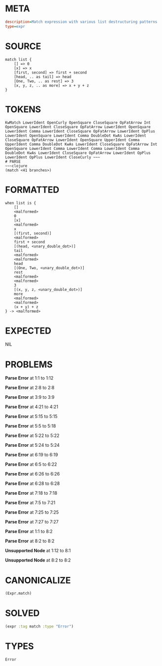 # META
~~~ini
description=Match expression with various list destructuring patterns
type=expr
~~~
# SOURCE
~~~roc
match list {
    [] => 0
    [x] => x
    [first, second] => first + second
    [head, .. as tail] => head
    [One, Two, .. as rest] => 3
    [x, y, z, .. as more] => x + y + z
}
~~~
# TOKENS
~~~text
KwMatch LowerIdent OpenCurly OpenSquare CloseSquare OpFatArrow Int OpenSquare LowerIdent CloseSquare OpFatArrow LowerIdent OpenSquare LowerIdent Comma LowerIdent CloseSquare OpFatArrow LowerIdent OpPlus LowerIdent OpenSquare LowerIdent Comma DoubleDot KwAs LowerIdent CloseSquare OpFatArrow LowerIdent OpenSquare UpperIdent Comma UpperIdent Comma DoubleDot KwAs LowerIdent CloseSquare OpFatArrow Int OpenSquare LowerIdent Comma LowerIdent Comma LowerIdent Comma DoubleDot KwAs LowerIdent CloseSquare OpFatArrow LowerIdent OpPlus LowerIdent OpPlus LowerIdent CloseCurly ~~~
# PARSE
~~~clojure
(match <41 branches>)
~~~
# FORMATTED
~~~roc
when list is {
	[]
	<malformed>
	0
	[x]
	<malformed>
	x
	[(first, second)]
	<malformed>
	first + second
	[(head, <unary_double_dot>)]
	tail
	<malformed>
	<malformed>
	head
	[(One, Two, <unary_double_dot>)]
	rest
	<malformed>
	<malformed>
	3
	[(x, y, z, <unary_double_dot>)]
	more
	<malformed>
	<malformed>
	(x + y) + z
} -> <malformed>
~~~
# EXPECTED
NIL
# PROBLEMS
**Parse Error**
at 1:1 to 1:12

**Parse Error**
at 2:8 to 2:8

**Parse Error**
at 3:9 to 3:9

**Parse Error**
at 4:21 to 4:21

**Parse Error**
at 5:15 to 5:15

**Parse Error**
at 5:5 to 5:18

**Parse Error**
at 5:22 to 5:22

**Parse Error**
at 5:24 to 5:24

**Parse Error**
at 6:19 to 6:19

**Parse Error**
at 6:5 to 6:22

**Parse Error**
at 6:26 to 6:26

**Parse Error**
at 6:28 to 6:28

**Parse Error**
at 7:18 to 7:18

**Parse Error**
at 7:5 to 7:21

**Parse Error**
at 7:25 to 7:25

**Parse Error**
at 7:27 to 7:27

**Parse Error**
at 1:1 to 8:2

**Parse Error**
at 8:2 to 8:2

**Unsupported Node**
at 1:12 to 8:1

**Unsupported Node**
at 8:2 to 8:2

# CANONICALIZE
~~~clojure
(Expr.match)
~~~
# SOLVED
~~~clojure
(expr :tag match :type "Error")
~~~
# TYPES
~~~roc
Error
~~~
